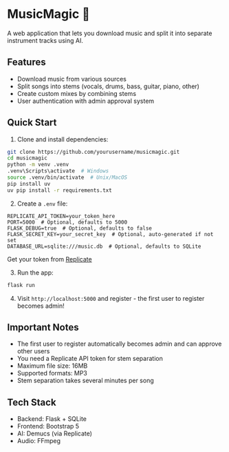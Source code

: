 # MusicMagic 🎵

A web application that lets you download music and split it into separate instrument tracks using AI.

## Features

- Download music from various sources
- Split songs into stems (vocals, drums, bass, guitar, piano, other)
- Create custom mixes by combining stems
- User authentication with admin approval system

## Quick Start

1. Clone and install dependencies:
```bash
git clone https://github.com/yourusername/musicmagic.git
cd musicmagic
python -m venv .venv
.venv\Scripts\activate  # Windows
source .venv/bin/activate  # Unix/MacOS
pip install uv
uv pip install -r requirements.txt
```

2. Create a `.env` file:
```
REPLICATE_API_TOKEN=your_token_here
PORT=5000  # Optional, defaults to 5000
FLASK_DEBUG=true  # Optional, defaults to false
FLASK_SECRET_KEY=your_secret_key  # Optional, auto-generated if not set
DATABASE_URL=sqlite:///music.db  # Optional, defaults to SQLite
```
Get your token from [Replicate](https://replicate.com)

3. Run the app:
```bash
flask run
```

4. Visit `http://localhost:5000` and register - the first user to register becomes admin!

## Important Notes

- The first user to register automatically becomes admin and can approve other users
- You need a Replicate API token for stem separation
- Maximum file size: 16MB
- Supported formats: MP3
- Stem separation takes several minutes per song

## Tech Stack

- Backend: Flask + SQLite
- Frontend: Bootstrap 5
- AI: Demucs (via Replicate)
- Audio: FFmpeg 